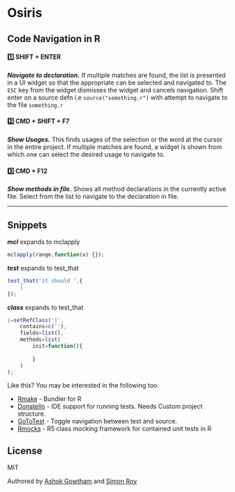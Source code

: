Osiris
=========

Code Navigation in R
---------------------

#### :one: SHIFT + ENTER 

***Navigate to declaration.*** If multiple matches are found, the list is presented in a UI widget so that the appropriate can be selected and navigated to. The `ESC` key from the widget dismisses the widget and cancels navigation. Shift enter on a source defn i.e `source("something.r")` with attempt to navigate to the file `something.r`  

#### :two: CMD + SHIFT + F7 
***Show Usages.*** This finds usages of the selection or the word at the cursor in the entire project. If multiple matches are found, a widget is shown from which one can select the desired usage to navigate to.

#### :three: CMD + F12
***Show methods in file.*** Shows all method declarations in the currently active file. Select from the list to navigate to the declaration in file.

***
Snippets
---------

***mcl*** expands to mclapply 
```javascript
mclapply(range,function(x) {});
```

***test*** expands to test_that
```javascript
test_that('it should ',{
    |
});
```

***class*** expands to test_that
```javascript
|=setRefClass('|',
    contains=c(''),
    fields=list(),
    methods=list(
        init=function(){
            
        }
    )
);
```
Like this? You may be interested in the following too.
* [Rmake](https://github.com/jpsimonroy/rmake) - Bundler for R
* [Donatello](https://github.com/jpsimonroy/donatello) - IDE support for running tests. Needs Custom project structure.
* [GoToTest](https://github.com/jpsimonroy/sublime-r-goto-test) - Toggle navigation between test and source.
* [Rmocks](https://github.com/jpsimonroy/rmocks) - R5 class mocking framework for contained unit tests in R

License
----

MIT

Authored by [Ashok Gowtham](https://github.com/ashokgowtham) and [Simon Roy](https://github.com/jpsimonroy)
